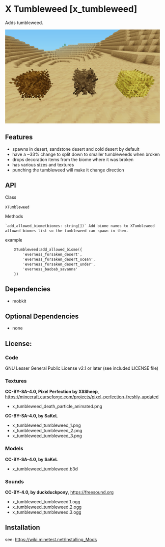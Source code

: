 # X Tumbleweed [x_tumbleweed]

Adds tumbleweed.

![screenshot](screenshot.png)

## Features

* spawns in desert, sandstone desert and cold desert by default
* have a ~33% change to split down to smaller tumbleweeds when broken
* drops decoration items from the biome where it was broken
* has various sizes and textures
* punching the tumbleweed will make it change direction

## API

Class

`XTumbleweed`

Methods

    `add_allowed_biome(biomes: string[])` Add biome names to XTumbleweed allowed biomes list so the tumbleweed can spawn in them.

example
```
    XTumbleweed:add_allowed_biome({
        'everness_forsaken_desert',
        'everness_forsaken_desert_ocean',
        'everness_forsaken_desert_under',
        'everness_baobab_savanna'
    })
```

## Dependencies

- mobkit

## Optional Dependencies

- none

## License:

### Code

GNU Lesser General Public License v2.1 or later (see included LICENSE file)

### Textures

**CC-BY-SA-4.0, Pixel Perfection by XSSheep**, https://minecraft.curseforge.com/projects/pixel-perfection-freshly-updated

- x_tumbleweed_death_particle_animated.png

**CC-BY-SA-4.0, by SaKeL**

- x_tumbleweed_tumbleweed_1.png
- x_tumbleweed_tumbleweed_2.png
- x_tumbleweed_tumbleweed_3.png

### Models

**CC-BY-SA-4.0, by SaKeL**

- x_tumbleweed_tumbleweed.b3d

### Sounds

**CC-BY-4.0, by duckduckpony**, https://freesound.org

- x_tumbleweed_tumbleweed.1.ogg
- x_tumbleweed_tumbleweed.2.ogg
- x_tumbleweed_tumbleweed.3.ogg

## Installation

see: https://wiki.minetest.net/Installing_Mods
